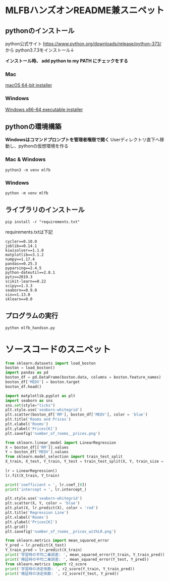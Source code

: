 # MLFBハンズオンREADME兼スニペット

## pythonのインストール
python公式サイト
https://www.python.org/downloads/release/python-373/ から
python3.7.3をインストール↓

**インストール時、 add python to my PATH にチェックをする**

### Mac
[macOS 64-bit installer](https://www.python.org/ftp/python/3.7.3/python-3.7.3-macosx10.9.pkg)
### Windows
[Windows x86-64 executable installer](https://www.python.org/ftp/python/3.7.3/python-3.7.3-amd64.exe)

## pythonの環境構築
**Windowsはコマンドプロンプトを管理者権限で開く**
Userディレクトリ直下へ移動し、pythonの仮想環境を作る
### Mac & Windows

```
python3 -m venv mlfb
```


### Windows

```
python -m venv mlfb
```

## ライブラリのインストール

```
pip install -r "requirements.txt"
```

requirements.txtは下記

```
cycler==0.10.0
joblib==0.14.1
kiwisolver==1.1.0
matplotlib==3.1.2
numpy==1.17.4
pandas==0.25.3
pyparsing==2.4.5
python-dateutil==2.8.1
pytz==2019.3
scikit-learn==0.22
scipy==1.3.3
seaborn==0.9.0
six==1.13.0
sklearn==0.0
```

## プログラムの実行

```
python mlfb_handson.py
```

# ソースコードのスニペット

```python
from sklearn.datasets import load_boston
boston = load_boston() 															# データセットの読み込み
import pandas as pd
boston_df = pd.DataFrame(boston.data, columns = boston.feature_names) 			# 説明変数(boston.data)をDataFrameに保存
boston_df['MEDV'] = boston.target 												# 目的変数(boston.target)もDataFrameに追加
boston_df.head()
```

```python
import matplotlib.pyplot as plt
import seaborn as sns
sns.set(style="ticks")
plt.style.use('seaborn-whitegrid')
plt.scatter(boston_df['RM'], boston_df['MEDV'], color = 'blue')					# 平均部屋数と住宅価格の散布図をプロット
plt.title('Rooms and Prices')													# 図のタイトル
plt.xlabel('Rooms') 															# x軸のラベル
plt.ylabel('Prices[K]')    														# y軸のラベル
plt.savefig('number_of_rooms__prices.png')	
```

```python
from sklearn.linear_model import LinearRegression
X = boston_df[['RM']].values         											# 説明変数（Numpyの配列）
Y = boston_df['MEDV'].values         											# 目的変数（Numpyの配列）
from sklearn.model_selection import train_test_split
X_train, X_test, Y_train, Y_test = train_test_split(X, Y, train_size = 0.7, test_size = 0.3, random_state = 0) 
																				# データを学習用と検証用に分割
lr = LinearRegression()
lr.fit(X_train, Y_train)
```

```python
print('coefficient = ', lr.coef_[0]) 											# 説明変数の係数を出力
print('intercept = ', lr.intercept_) 											# 切片を出力
```

```python
plt.style.use('seaborn-whitegrid')
plt.scatter(X, Y, color = 'blue')         										# 説明変数と目的変数のデータの散布図をプロット
plt.plot(X, lr.predict(X), color = 'red') 										# 回帰直線をプロット
plt.title('Regression Line')               										# 図のタイトル
plt.xlabel('Rooms') 															# x軸のラベル
plt.ylabel('Prices[K]')    														# y軸のラベル
plt.grid()                                 										# グリッド線を表示
plt.savefig('number_of_rooms__prices_withLR.png')        						# 図の表示
```

```python
from sklearn.metrics import mean_squared_error
Y_pred = lr.predict(X_test) 													# 検証データを用いて目的変数を予測
Y_train_pred = lr.predict(X_train) 												# 学習データに対する目的変数を予測
print('学習時の平均二乗誤差: ', mean_squared_error(Y_train, Y_train_pred)) 		# 学習データを用いたときの平均二乗誤差を出力
print('検証時の平均二乗誤差: ', mean_squared_error(Y_test, Y_pred))         	# 検証データを用いたときの平均二乗誤差を出力
from sklearn.metrics import r2_score
print('学習時の決定係数: ', r2_score(Y_train, Y_train_pred))
print('検証時の決定係数: ', r2_score(Y_test, Y_pred))
```
